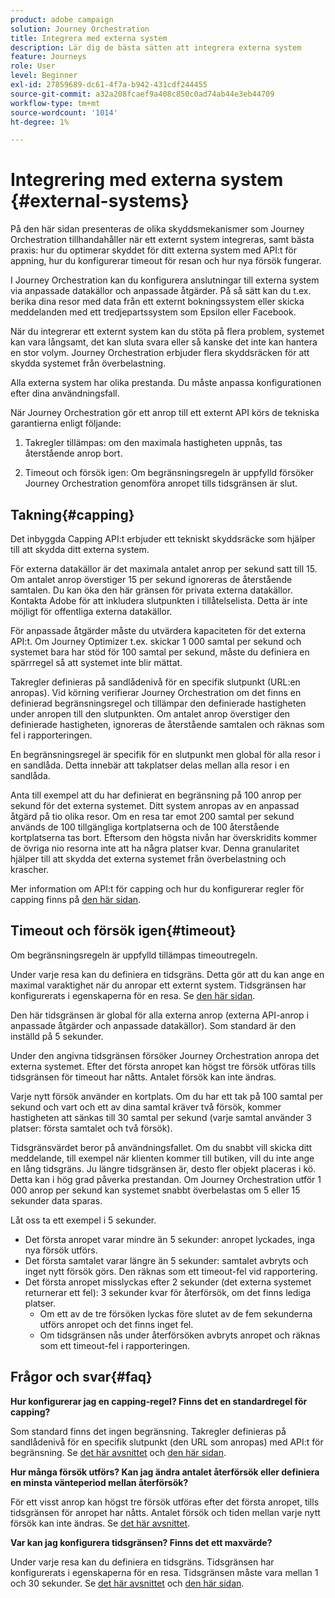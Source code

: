 ```yaml
---
product: adobe campaign
solution: Journey Orchestration
title: Integrera med externa system
description: Lär dig de bästa sätten att integrera externa system
feature: Journeys
role: User
level: Beginner
exl-id: 27859689-dc61-4f7a-b942-431cdf244455
source-git-commit: a32a208fcaef9a408c850c0ad74ab44e3eb44709
workflow-type: tm+mt
source-wordcount: '1014'
ht-degree: 1%

---
```


# Integrering med externa system {#external-systems}

På den här sidan presenteras de olika skyddsmekanismer som Journey Orchestration tillhandahåller när ett externt system integreras, samt bästa praxis: hur du optimerar skyddet för ditt externa system med API:t för appning, hur du konfigurerar timeout för resan och hur nya försök fungerar.

I Journey Orchestration kan du konfigurera anslutningar till externa system via anpassade datakällor och anpassade åtgärder. På så sätt kan du t.ex. berika dina resor med data från ett externt bokningssystem eller skicka meddelanden med ett tredjepartssystem som Epsilon eller Facebook.

När du integrerar ett externt system kan du stöta på flera problem, systemet kan vara långsamt, det kan sluta svara eller så kanske det inte kan hantera en stor volym. Journey Orchestration erbjuder flera skyddsräcken för att skydda systemet från överbelastning.

Alla externa system har olika prestanda. Du måste anpassa konfigurationen efter dina användningsfall.

När Journey Orchestration gör ett anrop till ett externt API körs de tekniska garantierna enligt följande:

1. Takregler tillämpas: om den maximala hastigheten uppnås, tas återstående anrop bort.

2. Timeout och försök igen: Om begränsningsregeln är uppfylld försöker Journey Orchestration genomföra anropet tills tidsgränsen är slut.

## Takning{#capping}

Det inbyggda Capping API:t erbjuder ett tekniskt skyddsräcke som hjälper till att skydda ditt externa system.

För externa datakällor är det maximala antalet anrop per sekund satt till 15. Om antalet anrop överstiger 15 per sekund ignoreras de återstående samtalen. Du kan öka den här gränsen för privata externa datakällor. Kontakta Adobe för att inkludera slutpunkten i tillåtelselista. Detta är inte möjligt för offentliga externa datakällor.

För anpassade åtgärder måste du utvärdera kapaciteten för det externa API:t. Om Journey Optimizer t.ex. skickar 1 000 samtal per sekund och systemet bara har stöd för 100 samtal per sekund, måste du definiera en spärrregel så att systemet inte blir mättat.

Takregler definieras på sandlådenivå för en specifik slutpunkt (URL:en anropas). Vid körning verifierar Journey Orchestration om det finns en definierad begränsningsregel och tillämpar den definierade hastigheten under anropen till den slutpunkten. Om antalet anrop överstiger den definierade hastigheten, ignoreras de återstående samtalen och räknas som fel i rapporteringen.

En begränsningsregel är specifik för en slutpunkt men global för alla resor i en sandlåda. Detta innebär att takplatser delas mellan alla resor i en sandlåda.

Anta till exempel att du har definierat en begränsning på 100 anrop per sekund för det externa systemet. Ditt system anropas av en anpassad åtgärd på tio olika resor. Om en resa tar emot 200 samtal per sekund används de 100 tillgängliga kortplatserna och de 100 återstående kortplatserna tas bort. Eftersom den högsta nivån har överskridits kommer de övriga nio resorna inte att ha några platser kvar. Denna granularitet hjälper till att skydda det externa systemet från överbelastning och krascher.

Mer information om API:t för capping och hur du konfigurerar regler för capping finns på [den här sidan](../api/capping.md).

## Timeout och försök igen{#timeout}

Om begränsningsregeln är uppfylld tillämpas timeoutregeln.

Under varje resa kan du definiera en tidsgräns. Detta gör att du kan ange en maximal varaktighet när du anropar ett externt system. Tidsgränsen har konfigurerats i egenskaperna för en resa. Se [den här sidan](../building-journeys/changing-properties.md#timeout_and_error).

Den här tidsgränsen är global för alla externa anrop (externa API-anrop i anpassade åtgärder och anpassade datakällor). Som standard är den inställd på 5 sekunder.

Under den angivna tidsgränsen försöker Journey Orchestration anropa det externa systemet. Efter det första anropet kan högst tre försök utföras tills tidsgränsen för timeout har nåtts. Antalet försök kan inte ändras.

Varje nytt försök använder en kortplats. Om du har ett tak på 100 samtal per sekund och vart och ett av dina samtal kräver två försök, kommer hastigheten att sänkas till 30 samtal per sekund (varje samtal använder 3 platser: första samtalet och två försök).

Tidsgränsvärdet beror på användningsfallet. Om du snabbt vill skicka ditt meddelande, till exempel när klienten kommer till butiken, vill du inte ange en lång tidsgräns. Ju längre tidsgränsen är, desto fler objekt placeras i kö. Detta kan i hög grad påverka prestandan. Om Journey Orchestration utför 1 000 anrop per sekund kan systemet snabbt överbelastas om 5 eller 15 sekunder data sparas.

Låt oss ta ett exempel i 5 sekunder.

* Det första anropet varar mindre än 5 sekunder: anropet lyckades, inga nya försök utförs.
* Det första samtalet varar längre än 5 sekunder: samtalet avbryts och inget nytt försök görs. Den räknas som ett timeout-fel vid rapportering.
* Det första anropet misslyckas efter 2 sekunder (det externa systemet returnerar ett fel): 3 sekunder kvar för återförsök, om det finns lediga platser.
   * Om ett av de tre försöken lyckas före slutet av de fem sekunderna utförs anropet och det finns inget fel.
   * Om tidsgränsen nås under återförsöken avbryts anropet och räknas som ett timeout-fel i rapporteringen.

## Frågor och svar{#faq}

**Hur konfigurerar jag en capping-regel? Finns det en standardregel för capping?**

Som standard finns det ingen begränsning. Takregler definieras på sandlådenivå för en specifik slutpunkt (den URL som anropas) med API:t för begränsning. Se [det här avsnittet](../about/external-systems.md#capping) och [den här sidan](../api/capping.md).

**Hur många försök utförs? Kan jag ändra antalet återförsök eller definiera en minsta vänteperiod mellan återförsök?**

För ett visst anrop kan högst tre försök utföras efter det första anropet, tills tidsgränsen för anropet har nåtts. Antalet försök och tiden mellan varje nytt försök kan inte ändras. Se [det här avsnittet](../about/external-systems.md#timeout).

**Var kan jag konfigurera tidsgränsen? Finns det ett maxvärde?**

Under varje resa kan du definiera en tidsgräns. Tidsgränsen har konfigurerats i egenskaperna för en resa. Tidsgränsen måste vara mellan 1 och 30 sekunder. Se [det här avsnittet](../about/external-systems.md#timeout) och [den här sidan](../building-journeys/changing-properties.md#timeout_and_error).
